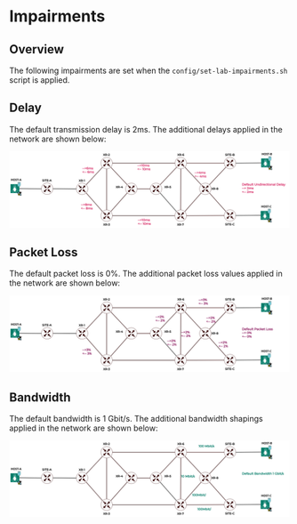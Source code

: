 # Impairments

## Overview
The following impairments are set when the `config/set-lab-impairments.sh` script is applied.

## Delay

The default transmission delay is 2ms. The additional delays applied in the network are shown below:

![Delay Impairments](../images/hawkv6-network-delay.drawio.svg)

## Packet Loss

The default packet loss is 0%. The additional packet loss values applied in the network are shown below:

![Packet Loss Impairments](../images/hawkv6-network-packet-loss.drawio.svg)

## Bandwidth

The default bandwidth is 1 Gbit/s. The additional bandwidth shapings applied in the network are shown below:

![Bandwidth Impairments](../images/hawkv6-network-bw.drawio.svg)
